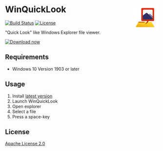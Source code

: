 WinQuickLook <img align="right" src="https://raw.githubusercontent.com/shibayan/WinQuickLook/master/WinQuickLook.Package/Assets/Square44x44Logo.scale-200.png">
================

[![Build Status](https://dev.azure.com/shibayan/WinQuickLook/_apis/build/status/Build%20WinQuickLook?branchName=master)](https://dev.azure.com/shibayan/WinQuickLook/_build/latest?definitionId=27&branchName=master)
[![License](https://img.shields.io/github/license/shibayan/WinQuickLook.svg)](https://github.com/shibayan/WinQuickLook/blob/master/LICENSE)

"Quick Look" like Windows Explorer file viewer.

<a href="https://www.microsoft.com/store/apps/9njmtkk6jc0q?cid=storebadge&ocid=badge"><img src="https://developer.microsoft.com/en-us/store/badges/images/English_get-it-from-MS.png" alt="Download now" style="width: 284px; height: 104px;"/></a>

## Requirements

- Windows 10 Version 1903 or later

## Usage

1. Install [latest version](https://www.microsoft.com/store/apps/9njmtkk6jc0q)
2. Launch WinQuickLook
3. Open explorer
4. Select a file
5. Press a space-key

## License

[Apache License 2.0](https://github.com/shibayan/WinQuickLook/blob/master/LICENSE)
